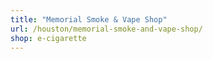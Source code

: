 ```yaml
---
title: "Memorial Smoke & Vape Shop"
url: /houston/memorial-smoke-and-vape-shop/
shop: e-cigarette
---
```

